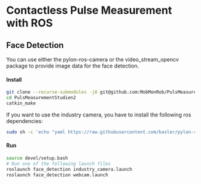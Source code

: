 # Contactless Pulse Measurement with ROS

## Face Detection

You can use either the pylon-ros-camera or the video_stream_opencv package to provide image data for the face detection.

#### Install

```sh
git clone --recurse-submodules -j8 git@github.com:MobMonRob/PulsMeasurementStudien2.git
cd PulsMeasurementStudien2
catkin_make
```

If you want to use the industry camera, you have to install the following ros dependencies:

```sh
sudo sh -c 'echo "yaml https://raw.githubusercontent.com/basler/pylon-ros-camera/master/pylon_camera/rosdep/pylon_sdk.yaml" > /etc/ros/rosdep/sources.list.d/30-pylon_camera.list' && rosdep update && sudo rosdep install --from-paths . --ignore-src --rosdistro=$ROS_DISTRO -y
```

#### Run

```sh
source devel/setup.bash
# Run one of the following launch files
roslaunch face_detection industry_camera.launch
roslaunch face_detection webcam.launch
```

